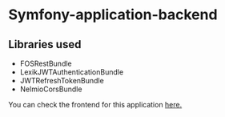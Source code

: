 # Symfony-application-backend

## Libraries used
<ul>
<li>FOSRestBundle</li>
<li>LexikJWTAuthenticationBundle</li>
<li>JWTRefreshTokenBundle</li>
<li>NelmioCorsBundle</li>
</ul>

<p>You can check the frontend for this application <a href="https://github.com/ShiroWorks/Symfony-application-frontend/edit/master/README.md">here.</a></p>

